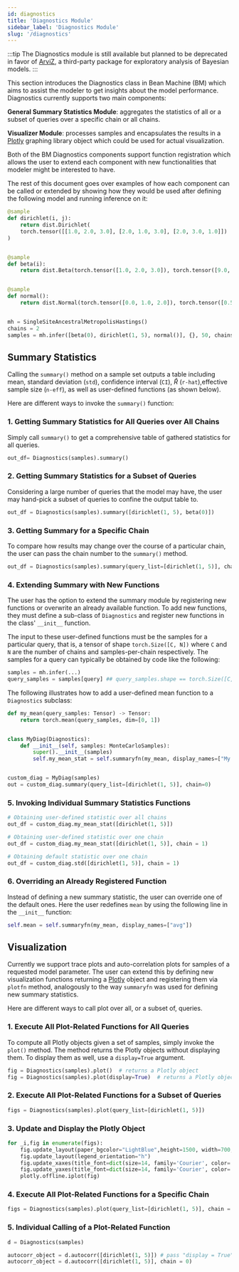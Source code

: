 ```yaml
---
id: diagnostics
title: 'Diagnostics Module'
sidebar_label: 'Diagnostics Module'
slug: '/diagnostics'
---
```


:::tip
The Diagnostics module is still available but planned to be deprecated in favor of [ArviZ](https://arviz-devs.github.io/arviz/), a third-party package for exploratory analysis of Bayesian  models.
:::

This section introduces the Diagnostics class in Bean Machine (BM) which aims to assist the modeler to get insights about the model performance. Diagnostics currently supports two main components:

**General Summary Statistics Module**: aggregates the statistics of all or a subset of queries over a specific chain or all chains.

**Visualizer Module**: processes samples and encapsulates the results in a [Plotly](https://plotly.com/python/) graphing library object which could be used for actual visualization.


Both of the BM Diagnostics components support function registration which allows the user to extend each component with new functionalities that modeler might be interested to have.

The rest of this document goes over examples of how each component can be called or extended by showing how they would be used after defining the following model and running inference on it:


```python
@sample
def dirichlet(i, j):
    return dist.Dirichlet(
    torch.tensor([[1.0, 2.0, 3.0], [2.0, 1.0, 3.0], [2.0, 3.0, 1.0]])
)


@sample
def beta(i):
    return dist.Beta(torch.tensor([1.0, 2.0, 3.0]), torch.tensor([9.0, 8.0, 7.0]))


@sample
def normal():
    return dist.Normal(torch.tensor([0.0, 1.0, 2.0]), torch.tensor([0.5, 1.0, 1.5]))


mh = SingleSiteAncestralMetropolisHastings()
chains = 2
samples = mh.infer([beta(0), dirichlet(1, 5), normal()], {}, 50, chains)
```

## Summary Statistics

Calling the `summary()` method on a sample set outputs a table including mean, standard deviation (`std`), confidence interval (`CI`), $\hat{R}$ (`r-hat`),effective sample size (`n-eff`), as well as user-defined functions (as shown below).

Here are different ways to invoke the `summary()` function:

### 1. Getting Summary Statistics for All Queries over All Chains

Simply call `summary()` to get a comprehensive table of gathered statistics for all queries.

```python
out_df= Diagnostics(samples).summary()
```

### 2. Getting Summary Statistics for a Subset of Queries

Considering a large number of queries that the model may have, the user may hand-pick a subset of queries to confine the output table to.

```python
out_df = Diagnostics(samples).summary([dirichlet(1, 5), beta(0)])
```

### 3. Getting Summary for a Specific Chain

To compare how results may change over the course of a particular chain, the user can pass the chain number to the `summary()` method.

```python
out_df = Diagnostics(samples).summary(query_list=[dirichlet(1, 5)], chain=1)

```
### 4. Extending Summary with New Functions

The user has the option to extend the summary module by registering new functions or overwrite an already available function. To add new functions, they must define a sub-class of `Diagnostics` and register new functions in the class' `__init__` function.

The input to these user-defined functions must be the samples for a particular query, that is, a tensor of shape `torch.Size([C, N])` where `C` and `N` are the number of chains and samples-per-chain respectively. The samples for a query can typically be obtained by code like the following:

```python
samples = mh.infer(...)
query_samples = samples[query] ## query_samples.shape == torch.Size([C, N])
```

The following illustrates how to add a user-defined mean function to a `Diagnostics` subclass:

```python
def my_mean(query_samples: Tensor) -> Tensor:
    return torch.mean(query_samples, dim=[0, 1])


class MyDiag(Diagnostics):
    def __init__(self, samples: MonteCarloSamples):
        super().__init__(samples)
        self.my_mean_stat = self.summaryfn(my_mean, display_names=["My mean"])


custom_diag = MyDiag(samples)
out = custom_diag.summary(query_list=[dirichlet(1, 5)], chain=0)
```

### 5. Invoking Individual Summary Statistics Functions

```python
# Obtaining user-defined statistic over all chains
out_df = custom_diag.my_mean_stat([dirichlet(1, 5)])

# Obtaining user-defined statistic over one chain
out_df = custom_diag.my_mean_stat([dirichlet(1, 5)], chain = 1)

# Obtaining default statistic over one chain
out_df = custom_diag.std([dirichlet(1, 5)], chain = 1)

```

### 6. Overriding an Already Registered Function

Instead of defining a new summary statistic, the user can override one of the default ones. Here the user redefines `mean` by using the following line in the `__init__` function:

```python
self.mean = self.summaryfn(my_mean, display_names=["avg"])
```

## Visualization

Currently we support trace plots and auto-correlation plots for samples of a requested model parameter. The user can extend this by defining new visualization functions returning a [Plotly](https://plotly.com/python/) object and registering them via `plotfn` method, analogously to the way `summaryfn` was used for defining new summary statistics.

Here are different ways to call plot over all, or a subset of, queries.

### 1. Execute All Plot-Related Functions for All Queries

To compute all Plotly objects given a set of samples, simply invoke the `plot()` method. The method returns the Plotly objects without displaying them. To display them as well, use a `display=True` argument.

```python
fig = Diagnostics(samples).plot()  # returns a Plotly object
fig = Diagnostics(samples).plot(display=True)  # returns a Plotly object and displays it
```

### 2. Execute All Plot-Related Functions for a Subset of Queries

```python
figs = Diagnostics(samples).plot(query_list=[dirichlet(1, 5)])
```

### 3. Update and Display the Plotly Object

```python
for _i,fig in enumerate(figs):
    fig.update_layout(paper_bgcolor="LightBlue",height=1500, width=700,)
    fig.update_layout(legend_orientation="h")
    fig.update_xaxes(title_font=dict(size=14, family='Courier', color='crimson'))
    fig.update_yaxes(title_font=dict(size=14, family='Courier', color='crimson'))
    plotly.offline.iplot(fig)
```

### 4. Execute All Plot-Related Functions for a Specific Chain

```python
figs = Diagnostics(samples).plot(query_list=[dirichlet(1, 5)], chain = 0)
```

### 5. Individual Calling of a Plot-Related Function

```python
d = Diagnostics(samples)

autocorr_object = d.autocorr([dirichlet(1, 5)]) # pass "display = True" to output the plot
autocorr_object = d.autocorr([dirichlet(1, 5)], chain = 0)
```
